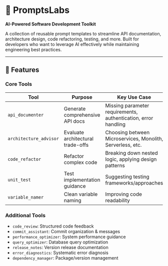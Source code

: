 # 🧠 PromptsLabs  
**AI-Powered Software Development Toolkit**  

A collection of reusable prompt templates to streamline API documentation, architecture design, code refactoring, testing, and more. Built for developers who want to leverage AI effectively while maintaining engineering best practices.

---

## 🚀 Features  
### Core Tools  
| Tool              | Purpose                          | Key Use Case                          |
|-------------------|----------------------------------|---------------------------------------|
| `api_documenter`  | Generate comprehensive API docs  | Missing parameter requirements, authentication, error handling |
| `architecture_advisor` | Evaluate architectural trade-offs | Choosing between Microservices, Monolith, Serverless, etc. |
| `code_refactor`   | Refactor complex code            | Breaking down nested logic, applying design patterns |
| `unit_test`       | Test implementation guidance     | Suggesting testing frameworks/approaches |
| `variable_namer`  | Clean variable naming            | Improving code readability |

### Additional Tools  
- `code_review`: Structured code feedback  
- `commit_assistant`: Commit organization & messages  
- `performance_optimizer`: System performance guidance  
- `query_optimizer`: Database query optimization  
- `release_notes`: Version release documentation  
- `error_diagnostics`: Systematic error diagnosis  
- `dependency_manager`: Package/version management  

